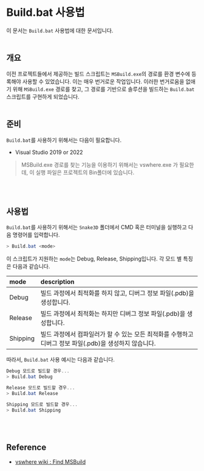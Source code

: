 # Build.bat 사용법

이 문서는 `Build.bat` 사용법에 대한 문서입니다.
<br><br>


## 개요

이전 프로젝트들에서 제공하는 빌드 스크립트는 `MSBuild.exe`의 경로를 환경 변수에 등록해야 사용할 수 있었습니다. 이는 매우 번거로운 작업입니다. 이러한 번거로움을 없애기 위해 `MSBuild.exe` 경로를 찾고, 그 경로를 기반으로 솔루션을 빌드하는 `Build.bat` 스크립트를 구현하게 되었습니다.
<br><br>



## 준비

`Build.bat`를 사용하기 위해서는 다음이 필요합니다.

- Visual Studio 2019 or 2022

> MSBuild.exe 경로를 찾는 기능을 이용하기 위해서는 vswhere.exe 가 필요한데, 이 실행 파일은 프로젝트의 Bin폴더에 있습니다.

<br><br>



## 사용법

`Build.bat`를 사용하기 위해서는 `Snake3D` 폴더에서 CMD 혹은 터미널을 실행하고 다음 명령어를 입력합니다.

```PowerShell
> Build.bat <mode>
```

이 스크립트가 지원하는 `mode`는 Debug, Release, Shipping입니다. 각 모드 별 특징은 다음과 같습니다.

| mode | description |
|:---|:---|
| Debug | 	빌드 과정에서 최적화를 하지 않고, 디버그 정보 파일(.pdb)을 생성합니다. |
| Release | 빌드 과정에서 최적화는 하지만 디버그 정보 파일(.pdb)을 생성합니다. |
| Shipping | 빌드 과정에서 컴파일러가 할 수 있는 모든 최적화를 수행하고 디버그 정보 파일(.pdb)을 생성하지 않습니다. |

따라서, `Build.bat` 사용 예시는 다음과 같습니다.

```PowerShell
Debug 모드로 빌드할 경우...
> Build.bat Debug

Release 모드로 빌드할 경우...
> Build.bat Release

Shipping 모드로 빌드할 경우...
> Build.bat Shipping
```
<br><br>


## Reference
- [vswhere wiki : Find MSBuild](https://github.com/microsoft/vswhere/wiki/Find-MSBuild)